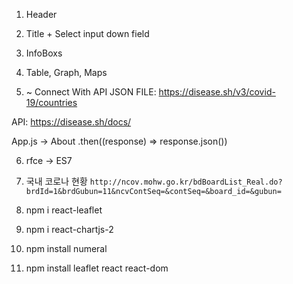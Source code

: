 1. Header

2. Title + Select input down field

3. InfoBoxs

4. Table, Graph, Maps

5. ~
Connect With API
JSON FILE: https://disease.sh/v3/covid-19/countries

API: https://disease.sh/docs/

App.js -> About .then((response) => response.json())

6. rfce -> ES7
7. 국내 코로나 현황
 `http://ncov.mohw.go.kr/bdBoardList_Real.do?brdId=1&brdGubun=11&ncvContSeq=&contSeq=&board_id=&gubun=`

 8. npm i react-leaflet
 9. npm i react-chartjs-2
 10. npm install numeral
 11. npm install leaflet react react-dom